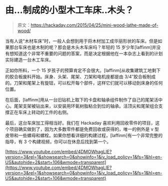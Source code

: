 # 由…制成的小型木工车床..木头？

> 原文：<https://hackaday.com/2015/04/25/mini-wood-lathe-made-of-wood/>

当有人说“木材车床”时，一般人会想到用于将木材加工成华丽形状的车床。但是如果那台车床也是木制的呢？那会是木头木车床吗？年轻的 15 岁少年[laffinm]并没有想知道这个非常不重要的问题的答案，而是决定根据他在一本杂志上看到的计划实际建造一台木工车床。

正如你所料，一个 15 岁孩子的预算肯定不会很大。[laffinm]从收集建筑工地剩下的胶合板废料开始。床身、头架、尾架、刀架和电机座都是由 3/4″胶合板制成的。刀架和尾架上有旋钮，可以松开每个部件，这样它们就可以移动到床身的任何位置。

在后面，[laffinm]用从一台旧钻机上取下的卡盘和轴承组件制作了自己的尾架活中心。尾架支架被钻出来，以安装用环氧树脂粘合到位的轴承。活顶尖和尾架组合支撑正在车床上转动的工件的右侧。

最后，这台车床加工得相当好。我们在 Hackaday 喜欢利用回收零件的项目，这个项目确实做到了，因为大多数零件都是免费回收或获得的，唯一的例外是 v 型皮带和一些螺母和螺栓。如果你想看详细的构建过程，[laffinm]有一个非常完整的指导，有 3 个构建视频，你可以在休息后找到第一个。

[https://www.youtube.com/embed/4DMOWhagLIE?version=3&rel=1&showsearch=0&showinfo=1&iv_load_policy=1&fs=1&hl=en-US&autohide=2&start=106&wmode=transparent](https://www.youtube.com/embed/4DMOWhagLIE?version=3&rel=1&showsearch=0&showinfo=1&iv_load_policy=1&fs=1&hl=en-US&autohide=2&start=106&wmode=transparent)
